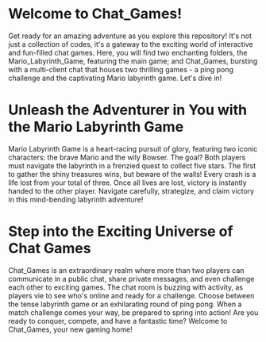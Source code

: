 # Welcome to Chat_Games!
Get ready for an amazing adventure as you explore this repository! It's not just a collection of codes, it's a gateway to the exciting world of interactive and fun-filled chat games. Here, you will find two enchanting folders, the Mario_Labyrinth_Game, featuring the main game; and Chat_Games, bursting with a multi-client chat that houses two thrilling games - a ping pong challenge and the captivating Mario labyrinth game. Let's dive in!

# Unleash the Adventurer in You with the Mario Labyrinth Game
Mario Labyrinth Game is a heart-racing pursuit of glory, featuring two iconic characters: the brave Mario and the wily Bowser. The goal? Both players must navigate the labyrinth in a frenzied quest to collect five stars. The first to gather the shiny treasures wins, but beware of the walls! Every crash is a life lost from your total of three. Once all lives are lost, victory is instantly handed to the other player. Navigate carefully, strategize, and claim victory in this mind-bending labyrinth adventure!

# Step into the Exciting Universe of Chat Games
Chat_Games is an extraordinary realm where more than two players can communicate in a public chat, share private messages, and even challenge each other to exciting games. The chat room is buzzing with activity, as players vie to see who's online and ready for a challenge. Choose between the tense labyrinth game or an exhilarating round of ping pong. When a match challenge comes your way, be prepared to spring into action! Are you ready to conquer, compete, and have a fantastic time? Welcome to Chat_Games, your new gaming home!
